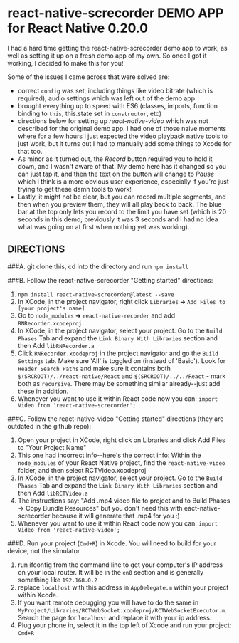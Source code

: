 # react-native-screcorder DEMO APP for React Native 0.20.0

I had a hard time getting the react-native-screcorder demo app to work, as well as setting it up on a fresh demo app of my own. So once I got it working, I decided to make this for you!

Some of the issues I came across that were solved are:

- correct `config` was set, including things like video bitrate (which is required), audio settings which was left out of the demo app
- brought everything up to speed with ES6 (classes, imports, function binding to `this`, this.state set in `constructor`, etc)
- directions below for setting up *react-native-video* which was not described for the original demo app. I had one of those naive moments where for a few hours I just expected the video playback native tools to just work, but it turns out I had to manually add some things to Xcode for that too.
- As minor as it turned out, the *Record* button required you to hold it down, and I wasn't aware of that. My demo here has it changed so you can just tap it, and then the text on the button will change to *Pause* which I think is a more obvious user experience, especially if you're just trying to get these damn tools to work!
- Lastly, it might not be clear, but you can record multiple segments, and then when you preview them, they will all play back to back. The blue bar at the top only lets you record to the limit you have set (which is 20 seconds in this demo; previously it was 3 seconds and I had no idea what was going on at first when nothing yet was working).

## DIRECTIONS

###A. git clone this, cd into the directory and run `npm install`

###B. Follow the react-native-screcorder "Getting started" directions:

1. `npm install react-native-screcorder@latest --save`
2. In XCode, in the project navigator, right click `Libraries` ➜ `Add Files to [your project's name]`
3. Go to `node_modules` ➜ `react-native-recorder` and add `RNRecorder.xcodeproj`
4. In XCode, in the project navigator, select your project. Go to the `Build Phases` Tab and expand the `Link Binary With Libraries` section and then Add `libRNRecorder.a`
5. Click `RNRecorder.xcodeproj` in the project navigator and go the `Build Settings` tab. Make sure 'All' is toggled on (instead of 'Basic'). Look for `Header Search Paths` and make sure it contains both `$(SRCROOT)/../react-native/React` and `$(SRCROOT)/../../React` - mark both as `recursive`. There may be something similar already--just add these in addition.
6. Whenever you want to use it within React code now you can: `import Video from 'react-native-screcorder';`


###C. Follow the react-native-video "Getting started" directions (they are outdated in the github repo):

1. Open your project in XCode, right click on Libraries and click Add Files to "Your Project Name"
2. This one had incorrect info--here's the correct info: Within the `node_modules` of your React Native project, find the `react-native-video` folder, and then select RCTVideo.xcodeproj
3. In XCode, in the project navigator, select your project. Go to the `Build Phases` Tab and expand the `Link Binary With Libraries` section and then Add `libRCTVideo.a`
4. The instructions say: "Add .mp4 video file to project and to Build Phases -> Copy Bundle Resources" but you don't need this with eact-native-screcorder because it will generate that .mp4 for you :)
5. Whenever you want to use it within React code now you can: `import Video from 'react-native-video';`


###D. Run your project (`Cmd+R`) in Xcode. You will need to build for your device, not the simulator

1. run ifconfig from the command line to get your computer's IP address on your local router. It will be in the `en0` section and is generally something like `192.168.0.2`
2. replace `localhost` with this address in `AppDelegate.m` within your project within Xcode.
3. If you want remote debugging you will have to do the same in `MyProject/Libraries/RCTWebSocket.xcodeproj/RCTWebSocketExecutor.m`. Search the page for `localhost` and replace it with your ip address.
4. Plug your phone in, select it in the top left of Xcode and run your project: `Cmd+R`

